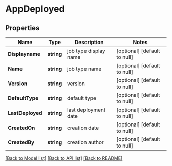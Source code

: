 # AppDeployed

## Properties
Name | Type | Description | Notes
------------ | ------------- | ------------- | -------------
**Displayname** | **string** | job type display name | [optional] [default to null]
**Name** | **string** | job type name | [optional] [default to null]
**Version** | **string** | version | [optional] [default to null]
**DefaultType** | **string** | default type | [optional] [default to null]
**LastDeployed** | **string** | last deployment date | [optional] [default to null]
**CreatedOn** | **string** | creation date | [optional] [default to null]
**CreatedBy** | **string** | creation author | [optional] [default to null]

[[Back to Model list]](../README.md#documentation-for-models) [[Back to API list]](../README.md#documentation-for-api-endpoints) [[Back to README]](../README.md)

